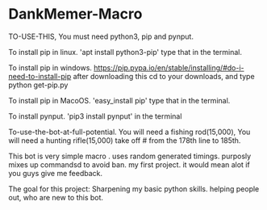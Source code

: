 # DankMemer-Macro
TO-USE-THIS, You must need python3, pip and pynput.

To install pip in linux.
'apt install python3-pip' type that in the terminal.

To install pip in windows.
https://pip.pypa.io/en/stable/installing/#do-i-need-to-install-pip
after downloading this cd to your downloads, and type python get-pip.py

To install pip in MacoOS.
'easy_install pip' type that in the terminal.

To install pynput.
'pip3 install pynput' in the terminal

To-use-the-bot-at-full-potential. You will need a fishing rod(15,000), You will need a hunting rifle(15,000) take off # from the 178th line to 185th.

This bot is very simple macro .
  uses random generated timings.
  purposly mixes up commandsd to avoid ban.
  my first project.
  it would mean alot if you guys give me feedback.
   
The goal for this project:
 Sharpening my basic python skills.
 helping people out, who are new to this bot.
